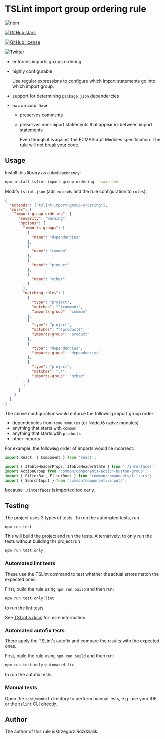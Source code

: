 # TSLint import group ordering rule

[![npm](https://img.shields.io/npm/dw/tslint-import-group-ordering.svg)](https://www.npmjs.com/package/tslint-import-group-ordering)

[![GitHub stars](https://img.shields.io/github/stars/Gelio/tslint-import-group-ordering.svg)](https://github.com/Gelio/tslint-import-group-ordering/stargazers)

[![GitHub license](https://img.shields.io/github/license/Gelio/tslint-import-group-ordering.svg)](https://github.com/Gelio/tslint-import-group-ordering)

[![Twitter](https://img.shields.io/twitter/url/https/github.com/Gelio/tslint-import-group-ordering/.svg?style=social)](https://twitter.com/intent/tweet?text=Wow:&url=https%3A%2F%2Fgithub.com%2FGelio%2Ftslint-import-group-ordering%2F)

- enforces imports groups ordering
- highly configurable

  Use regular expressions to configure which import statements go into which import group.

- support for determining `package.json` dependencies
- has an auto-fixer

  - preserves comments
  - preserves non-import statements that appear in-between import statements

    Even though it is against the ECMAScript Modules specification. The rule will not break your
    code.

## Usage

Install this library as a `devDependency`:

```bash
npm install tslint-import-group-ordering --save-dev
```

Modify `tslint.json` (add `extends` and the rule configuration to `rules`):

```json
{
  "extends": ["tslint-import-group-ordering"],
  "rules": {
    "import-group-ordering": {
      "severity": "warning",
      "options": {
        "imports-groups": [
          {
            "name": "dependencies"
          },
          {
            "name": "common"
          },
          {
            "name": "product"
          },
          {
            "name": "other"
          }
        ],
        "matching-rules": [
          {
            "type": "project",
            "matches": "^(common)",
            "imports-group": "common"
          },
          {
            "type": "project",
            "matches": "^(product)",
            "imports-group": "product"
          },
          {
            "type": "dependencies",
            "imports-group": "dependencies"
          },
          {
            "type": "project",
            "matches": ".*",
            "imports-group": "other"
          }
        ]
      }
    }
  }
}
```

The above configuration would enforce the following import group order:

- dependencies from `node_modules` (or NodeJS native modules)
- anything that starts with `common`
- anything that starts wtih `products`
- other imports

For example, the following order of imports would be incorrect:

```typescript
import React, { Component } from 'react';

import { ITableHeaderProps, ITableHeaderState } from './interfaces';
import ActionGroup from 'common/components/action-button-group';
import { FilterBar, FilterDock } from 'common/components/filters';
import { SearchInput } from 'common/components/inputs';
```

because `./interfaces` is imported too early.

## Testing

The project uses 3 types of tests. To run the automated tests, run

```sh
npm run test
```

This will build the project and run the tests. Alternatively, to only run the tests without building
the project run

```sh
npm run test:only
```

### Automated lint tests

These use the TSLint command to test whether the actual errors match the expected ones.

First, build the rule using `npm run build` and then run:

```sh
npm run test:only:lint
```

to run the lint tests.

See [TSLint's docs](https://palantir.github.io/tslint/develop/testing-rules/) for more information.

### Automated autofix tests

There apply the TSLint's autofix and compare the results with the expected ones.

First, build the rule using `npm run build` and then run:

```sh
npm run test:only:automated-fix
```

to run the autofix tests.

### Manual tests

Open the `test/manual` directory to perform manual tests, e.g. use your IDE or the `tslint` CLI
directly.

## Author

The author of this rule is Grzegorz Rozdzialik.
